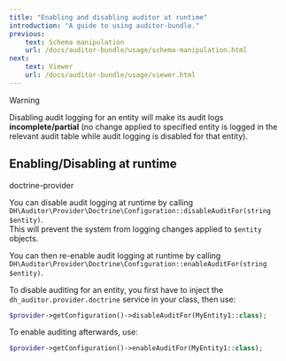 ```yaml
---
title: "Enabling and disabling auditor at runtime"
introduction: "A guide to using auditor-bundle."
previous:
    text: Schema manipulation
    url: /docs/auditor-bundle/usage/schema-manipulation.html
next:
    text: Viewer
    url: /docs/auditor-bundle/usage/viewer.html
---
```


<div class="note note-warning" role="alert">
  <p class="note-title">Warning</p>
  <p class="note-desc">Disabling audit logging for an entity will make its audit logs <b>incomplete/partial</b> 
  (no change applied to specified entity is logged in the relevant audit table while audit logging 
  is disabled for that entity).</p>
</div>

## Enabling/Disabling at runtime
<span class="tag mt-0 inline-flex items-center px-3 py-1 rounded-full text-sm font-medium leading-4 bg-blue-100 text-blue-700">doctrine-provider</span>

You can disable audit logging at runtime by calling `DH\Auditor\Provider\Doctrine\Configuration::disableAuditFor(string $entity)`.  
This will prevent the system from logging changes applied to `$entity` objects.

You can then re-enable audit logging at runtime by calling `DH\Auditor\Provider\Doctrine\Configuration::enableAuditFor(string $entity)`.

To disable auditing for an entity, you first have to inject the `dh_auditor.provider.doctrine` 
service in your class, then use:

```php
$provider->getConfiguration()->disableAuditFor(MyEntity1::class);
```

To enable auditing afterwards, use:

```php
$provider->getConfiguration()->enableAuditFor(MyEntity1::class);
```

